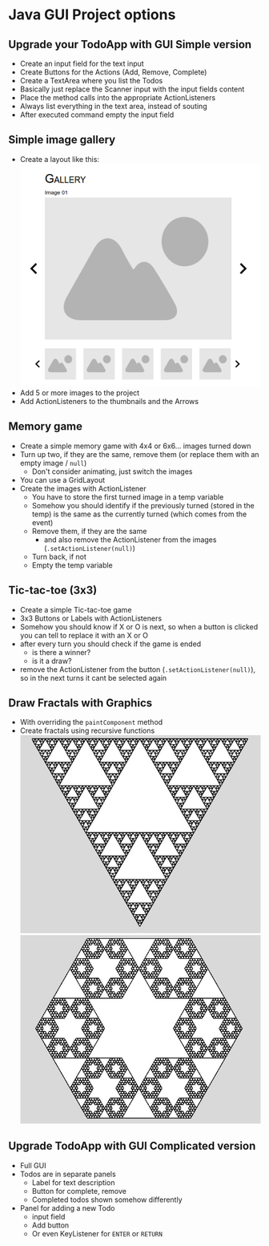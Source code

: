 # Java GUI Project options

## Upgrade your TodoApp with GUI Simple version
- Create an input field for the text input
- Create Buttons for the Actions (Add, Remove, Complete)
- Create a TextArea where you list the Todos
- Basically just replace the Scanner input with the input fields content
- Place the method calls into the appropriate ActionListeners
- Always list everything in the text area, instead of souting
- After executed command empty the input field

## Simple image gallery
- Create a layout like this:
![Gallery mockup](gallery_mockup.png)
- Add 5 or more images to the project
- Add ActionListeners to the thumbnails and the Arrows

## Memory game
- Create a simple memory game with 4x4 or 6x6... images turned down
- Turn up two, if they are the same, remove them (or replace them with an empty image / `null`)
    - Don't consider animating, just switch the images
- You can use a GridLayout
- Create the images with ActionListener
    - You have to store the first turned image in a temp variable
    - Somehow you should identify if the previously turned (stored in the temp) is the same as the currently turned (which comes from the event)
    - Remove them, if they are the same
        - and also remove the ActionListener from the images (`.setActionListener(null)`)
    - Turn back, if not
    - Empty the temp variable

## Tic-tac-toe (3x3)
- Create a simple Tic-tac-toe game
- 3x3 Buttons or Labels with ActionListeners
- Somehow you should know if X or O is next, so when a button is clicked you can tell to replace it with an X or O
- after every turn you should check if the game is ended
    - is there a winner?
    - is it a draw?
- remove the ActionListener from the button (`.setActionListener(null)`), so in the next turns it cant be selected again

## Draw Fractals with Graphics
- With overriding the `paintComponent` method
- Create fractals using recursive functions
![Fractal 1](fractal1.jpg)
![Fractal 2](fractal2.jpg)

## Upgrade TodoApp with GUI Complicated version
- Full GUI
- Todos are in separate panels
    - Label for text description
    - Button for complete, remove
    - Completed todos shown somehow differently
- Panel for adding a new Todo
    - input field
    - Add button
    - Or even KeyListener for `ENTER` or `RETURN`
